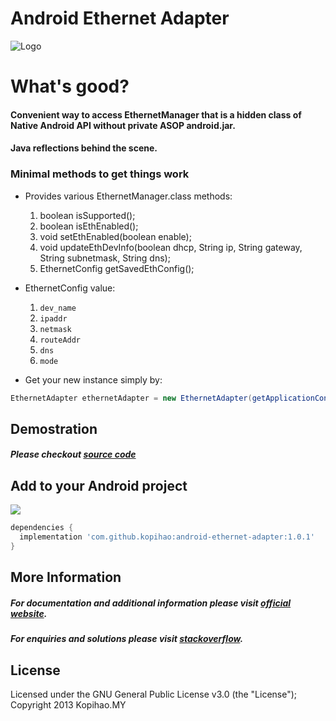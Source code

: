 Android Ethernet Adapter
============

![Logo](https://raw.githubusercontent.com/kopihao/android-ethernet-adapter/phase1/photoshop/android-ethernet-adapter-logo.png)

# What's good?
#### Convenient way to access EthernetManager that is a hidden class of Native Android API without private ASOP android.jar.

#### Java reflections behind the scene.

### Minimal methods to get things work

* Provides various EthernetManager.class methods:
    1) boolean isSupported();
    2) boolean isEthEnabled();
    3) void setEthEnabled(boolean enable);
    4) void updateEthDevInfo(boolean dhcp, String ip, String gateway, String subnetmask, String dns);
    5) EthernetConfig getSavedEthConfig(); 

* EthernetConfig value:
    1) `dev_name`
    2) `ipaddr`
    3) `netmask`
    4) `routeAddr`
    5) `dns`
    6) `mode`

* Get your new instance simply by:
```java
EthernetAdapter ethernetAdapter = new EthernetAdapter(getApplicationContext()); 
```

Demostration
--------  
##### __Please checkout [source code][3]__

Add to your Android project
--------
<a href="https://search.maven.org/#search%7Cga%7C1%7Cg%3A%22com.github.kopihao%22%20AND%20a%3A%22peasy-recyclerview%22"><img src="https://img.shields.io/maven-central/v/com.github.kopihao/peasy-recyclerview.svg"></a>

```gradle
dependencies {
  implementation 'com.github.kopihao:android-ethernet-adapter:1.0.1'
} 
```

More Information
-------- 
##### For documentation and additional information please visit [official website][1]. 
##### For enquiries and solutions please visit [stackoverflow][2].

License
-------

Licensed under the GNU General Public License v3.0 (the "License");
Copyright 2013 Kopihao.MY

 [1]: https://github.com/kopihao/android-ethernet-adapter/
 [2]: https://stackoverflow.com/questions/tagged/android-ethernet-adapter?sort=frequent
 [3]: https://github.com/kopihao/android-ethernet-adapter/blob/phase1/demo/src/main/java/com/kopirealm/androidethernetadapter/demo/MainActivity.java
